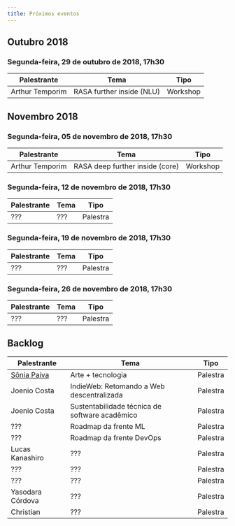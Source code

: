 ```yaml
---
title: Próximos eventos
---
```


## Outubro 2018

### Segunda-feira, 29 de outubro de 2018, 17h30

| Palestrante     | Tema                                            | Tipo     |
| --------------- | ----------------------------------------------- | -------- |
| Arthur Temporim | RASA further inside (NLU)                       | Workshop |

## Novembro 2018

### Segunda-feira, 05 de novembro de 2018, 17h30

| Palestrante     | Tema                                            | Tipo     |
| --------------- | ----------------------------------------------- | -------- |
| Arthur Temporim | RASA deep further inside (core)                 | Workshop |

### Segunda-feira, 12 de novembro de 2018, 17h30

| Palestrante     | Tema                                            | Tipo     |
| --------------- | ----------------------------------------------- | -------- |
| ???             | ???                                             | Palestra |

### Segunda-feira, 19 de novembro de 2018, 17h30

| Palestrante     | Tema                                            | Tipo     |
| --------------- | ----------------------------------------------- | -------- |
| ???             | ???                                             | Palestra |

### Segunda-feira, 26 de novembro de 2018, 17h30

| Palestrante     | Tema                                            | Tipo     |
| --------------- | ----------------------------------------------- | -------- |
| ???             | ???                                             | Palestra |

## Backlog

| Palestrante     | Tema                                             | Tipo     |
| --------------- | ------------------------------------------------ | -------- |
| [Sônia Paiva](https://www.facebook.com/ltcunb) | Arte + tecnologia | Palestra |
| Joenio Costa    | IndieWeb: Retomando a Web descentralizada        | Palestra |
| Joenio Costa    | Sustentabilidade técnica de software acadêmico   | Palestra |
| ???             | Roadmap da frente ML                             | Palestra |
| ???             | Roadmap da frente DevOps                         | Palestra |
| Lucas Kanashiro | ???                                              | Palestra |
| ???             | ???                                              | Palestra |
| ???             | ???                                              | Palestra |
| Yasodara Córdova| ???                                              | Palestra |
| Christian       | ???                                              | Palestra |
